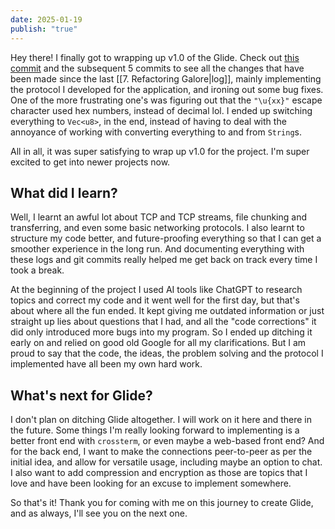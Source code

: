 ```yaml
---
date: 2025-01-19
publish: "true"
---
```

Hey there! I finally got to wrapping up v1.0 of the Glide. Check out [this commit](https://github.com/ngpal/glide/commit/9e90b847edffb2a75cf87465957de9873d27d054) and the subsequent 5 commits to see all the changes that have been made since the last [[7. Refactoring Galore|log]],  mainly implementing the protocol I developed for the application, and ironing out some bug fixes. One of the more frustrating one's was figuring out that the `"\u{xx}"` escape character used hex numbers, instead of decimal lol. I ended up switching everything to `Vec<u8>`, in the end, instead of having to deal with the annoyance of working with converting everything to and from `String`s. 

All in all, it was super satisfying to wrap up v1.0 for the project. I'm super excited to get into newer projects now. 
## What did I learn?
Well, I learnt an awful lot about TCP and TCP streams, file chunking and transferring, and even some basic networking protocols. I also learnt to structure my code better, and future-proofing everything so that I can get a smoother experience in the long run. And documenting everything with these logs and git commits really helped me get back on track every time I took a break. 

At the beginning of the project I used AI tools like ChatGPT to research topics and correct my code and it went well for the first day, but that's about where all the fun ended. It kept giving me outdated information or just straight up lies about questions that I had, and all the "code corrections" it did only introduced more bugs into my program. So I ended up ditching it early on and relied on good old Google for all my clarifications. But I am proud to say that the code, the ideas, the problem solving and the protocol I implemented have all been my own hard work. 
## What's next for Glide?
I don't plan on ditching Glide altogether. I will work on it here and there in the future. Some things I'm really looking forward to implementing is a better front end with `crossterm`, or even maybe a web-based front end? And for the back end, I want to make the connections peer-to-peer as per the initial idea, and allow for versatile usage, including maybe an option to chat. I also want to add compression and encryption as those are topics that I love and have been looking for an excuse to implement somewhere.

So that's it! Thank you for coming with me on this journey to create Glide, and as always, I'll see you on the next one.